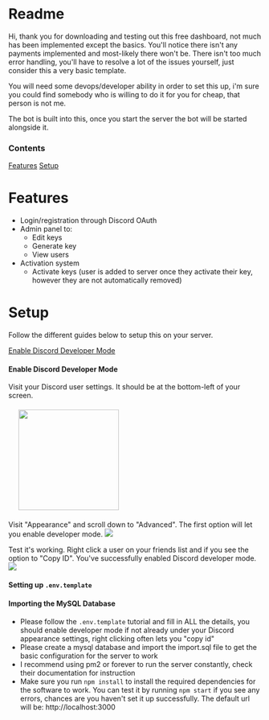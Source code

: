 # Readme

Hi, thank you for downloading and testing out this free dashboard, not much has been implemented except the basics. You'll notice there isn't any payments implemented and most-likely there won't be. There isn't too much error handling, you'll have to resolve a lot of the issues yourself, just consider this a very basic template.

You will need some devops/developer ability in order to set this up, i'm sure you could find somebody who is willing to do it for you for cheap, that person is not me.

The bot is built into this, once you start the server the bot will be started alongside it.

### Contents

[Features](#features)
[Setup](#setup)

# Features

* Login/registration through Discord OAuth
* Admin panel to:
  * Edit keys
  * Generate key
  * View users
* Activation system
  * Activate keys (user is added to server once they activate their key, however they are not automatically removed)

# Setup
Follow the different guides below to setup this on your server.

[Enable Discord Developer Mode](#enable-discord-developer-mode)

#### Enable Discord Developer Mode

Visit your Discord user settings. It should be at the bottom-left of your screen.
<img src="https://i.imgur.com/8Q9nJyr.png" width="200" height="auto" style="display:block;margin:20px;"/>

Visit "Appearance" and scroll down to "Advanced". The first option will let you enable developer mode.
![](https://i.imgur.com/Eaq1S7A.png)

Test it's working. Right click a user on your friends list and if you see the option to "Copy ID". You've successfully enabled Discord developer mode.
![](https://i.imgur.com/I2nh893.png)

#### Setting up `.env.template`
#### Importing the MySQL Database
#### 


* Please follow the `.env.template` tutorial and fill in ALL the details, you should enable developer mode if not already under your Discord appearance settings, right clicking often lets you "copy id"
* Please create a mysql database and import the import.sql file to get the basic configuration for the server to work
* I recommend using pm2 or forever to run the server constantly, check their documentation for instruction
* Make sure you run `npm install` to install the required dependencies for the software to work. You can test it by running `npm start` if you see any errors, chances are you haven't set it up successfully. The default url will be: http://localhost:3000